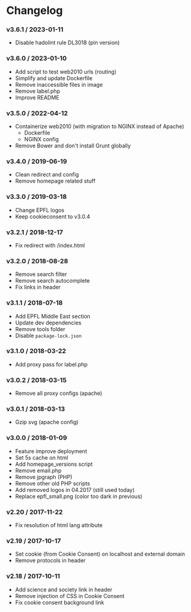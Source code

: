 Changelog
=========

### v3.6.1 / 2023-01-11

  - Disable hadolint rule DL3018 (pin version)

### v3.6.0 / 2023-01-10

  - Add script to test web2010 urls (routing)
  - Simplify and update Dockerfile
  - Remove inaccessible files in image
  - Remove label.php
  - Improve README

### v3.5.0 / 2022-04-12

  - Containerize web2010 (with migration to NGINX instead of Apache)
    - Dockerfile
    - NGINX config
  - Remove Bower and don't install Grunt globally

### v3.4.0 / 2019-06-19

  - Clean redirect and config
  - Remove homepage related stuff

### v3.3.0 / 2019-03-18

  - Change EPFL logos
  - Keep cookieconsent to v3.0.4

### v3.2.1 / 2018-12-17

  - Fix redirect with /index.html

### v3.2.0 / 2018-08-28

  - Remove search filter
  - Remove search autocomplete
  - Fix links in header

### v3.1.1 / 2018-07-18

  - Add EPFL Middle East section
  - Update dev dependencies
  - Remove tools folder
  - Disable `package-lock.json`

### v3.1.0 / 2018-03-22

  - Add proxy pass for label.php

### v3.0.2 / 2018-03-15

  - Remove all proxy configs (apache)

### v3.0.1 / 2018-03-13

  - Gzip svg (apache config)

### v3.0.0 / 2018-01-09

  - Feature improve deployment
  - Set 5s cache on html
  - Add homepage_versions script
  - Remove email.php
  - Remove jpgraph (PHP)
  - Remove other old PHP scripts
  - Add removed logos in 04.2017 (still used today)
  - Replace epfl_small.png (color too dark in previous)

### v2.20 / 2017-11-22

  - Fix resolution of html lang attribute

### v2.19 / 2017-10-17

  - Set cookie (from Cookie Consent) on localhost and external domain
  - Remove protocols in header

### v2.18 / 2017-10-11

  - Add science and society link in header
  - Remove injection of CSS in Cookie Consent
  - Fix cookie consent background link
